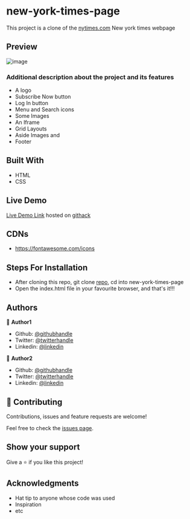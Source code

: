 # new-york-times-page
This project is a clone of the [nytimes.com](https://mytimes.com) New york times webpage

## Preview
![image](https://user-images.githubusercontent.com/57812000/76360456-08a3a380-62eb-11ea-965d-43c8f1e32a17.png)

### Additional description about the project and its features
- A logo
- Subscribe Now button
- Log In button
- Menu and Search icons
- Some Images
- An Iframe
- Grid Layouts
- Aside Images and
- Footer

## Built With

- HTML
- CSS

## Live Demo

[Live Demo Link](https://rawcdn.githack.com/Zubenna/new-york-times-page/d409b2bbbd8feabffbb6c9fc7464fb133d703a3c/index.html) hosted on [githack](https://raw.githack.com)


## CDNs
- https://fontawesome.com/icons

## Steps For Installation
- After cloning this repo, git clone [repo](https://github.com/Zubenna/new-york-times-page/tree/feature-branch), cd into new-york-times-page
- Open the index.html file in your favourite browser, and that's it!!!


## Authors

👤 **Author1**

- Github: [@githubhandle](https://github.com/jamezjaz)
- Twitter: [@twitterhandle](https://twitter.com/jamezjaz90)
- Linkedin: [@linkedin](https://linkedin.com/in/james-odufu-ba2a4a125)

👤 **Author2**

- Github: [@githubhandle](https://github.com/zubenna)
- Twitter: [@twitterhandle](https://twitter.com/zubenna)
- Linkedin: [@linkedin](https://linkedin.com/in/nnamdi-emelu-08b14340/)


## 🤝 Contributing

Contributions, issues and feature requests are welcome!

Feel free to check the [issues page](issues/).

## Show your support

Give a ⭐️ if you like this project!

## Acknowledgments

- Hat tip to anyone whose code was used
- Inspiration
- etc

